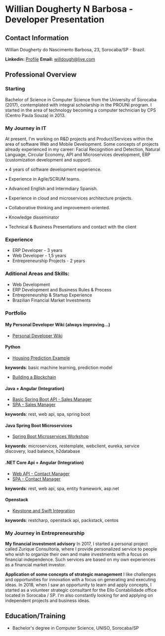 # Willian Dougherty N Barbosa - Developer Presentation

## Contact Information
Willian Dougherty do Nascimento Barbosa, 23, Sorocaba/SP - Brazil.

**Linkedin:** [Profile](https://www.linkedin.com/in/willian-dougherty-n-barbosa-245198b0/)
**Email:** [willdough@live.com](mailto:willdough@live.com)

## Professional Overview
### Starting 

Bachelor of Science in Computer Science from the University of Sorocaba (2017), contemplated with integral scholarship in the PROUNI program. I started in the area of ​​technology becoming a computer technician by CPS (Centro Paula Souza) in 2013. 

### My Journey in IT

At present, I'm working on R&D projects and Product/Services within the area of software Web and Mobile Development. Some concepts of projects already experienced in my career: Facial Recognition and Detection, Natural Language, Circular Economy, API and Microservices development, ERP (customization development and support). 

• 4 years of software development experience. 

• Experience in Agile/SCRUM teams. 

• Advanced English and Intermdiary Spanish. 

• Experience in cloud and microservices architecture projects. 

• Collaborative thinking and improvement-oriented. 

• Knowledge disseminator 

• Technical & Business Presentations and contact with the client 

### Experience
* ERP Developer - 3 years
* Web Developer - 1,5 years
* Entrepreneurship Projects - 2 years

### Aditional Areas and Skills:
* Web Development
* ERP Development and Business Rules & Process
* Entrepreneurship & Startup Experience
* Brazilian Financial Market Investments

### Portfolio

#### My Personal Developer Wiki (always improving...)
* [Personal Developer Wiki](https://github.com/devwdougherty/personal-developer-wiki)

#### Python
* [Housing Prediction Example](https://github.com/devwdougherty/housing-prediction-example)

**keywords**: basic machine learning, prediction model
* [Building a Blockchain](https://github.com/devwdougherty/building-a-blockchain)
   
#### Java + Angular (Integration)
* [Basic Spring Boot API - Sales Manager](https://github.com/devwdougherty/vendas-basic-java-api)
* [SPA - Sales Manager](https://github.com/devwdougherty/vendas-basic-angular-ui)

**keywords**: rest, web api, spa, spring boot

#### Java Spring Boot Microservices
* [Spring Boot Microservices Workshop](https://github.com/devwdougherty/spring-boot-microservices-workshop)

**keywords**: microservices, restemplate, webclient, eureka, service discovery, load balance, h2database

#### .NET Core Api + Angular (Integration)
* [Web API - Contact Manager](https://github.com/devwdougherty/web-api-agenda-contatos)
* [SPA - Contact Manager](https://github.com/devwdougherty/front-angular-agenda-contatos)

**keywords**: rest, web api, spa, entity framework, asp.net
  
#### Openstack
* [Keystone and Swift Integration](https://github.com/devwdougherty/keystone-integration-swift)

**keywords**: restcharp, openstack api, packstack, centos

### My Journey in Entrepreneurship 

**My financial investment advisory**
In 2017, I started a personal project called Zurique Consultoria, where I provide personalized service to people who wish to organize their own and make investments with a focus on financial independence. Such services are based on my own experiences as a financial market investor. 

**Application of some concepts of strategic management**
I like challenges and opportunities for innovation with a focus on generating and executing ideas. In 2018, when I saw an opportunity to learn and apply concepts, I started as a volunteer strategic consultant for the Ello Contabilidade office located in Sorocaba / SP. I'm also constantly looking for and applying on independent projects and business ideas.

## Education/Training
* Bachelor's degree in Computer Science, UNISO, Sorocaba/SP



  




